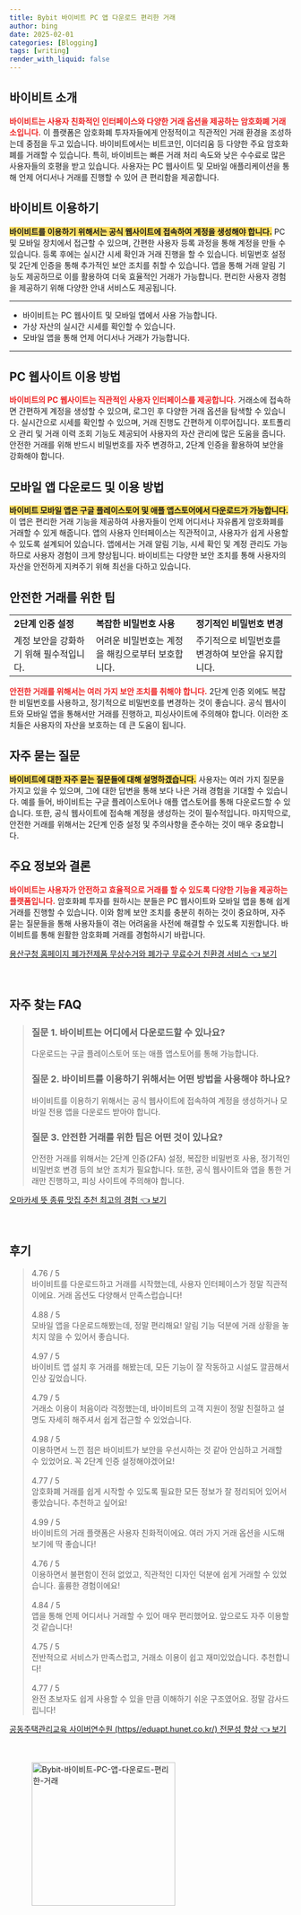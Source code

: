 ```yaml
---
title: Bybit 바이비트 PC 앱 다운로드 편리한 거래
author: bing
date: 2025-02-01
categories: [Blogging]
tags: [writing]
render_with_liquid: false
---
```



<h2 id='바이비트_소개'>바이비트 소개</h2>

<p><b><span style="color: #ee2323;">바이비트는 사용자 친화적인 인터페이스와 다양한 거래 옵션을 제공하는 암호화폐 거래소입니다.</span></b> 이 플랫폼은 암호화폐 투자자들에게 안정적이고 직관적인 거래 환경을 조성하는데 중점을 두고 있습니다. 바이비트에서는 비트코인, 이더리움 등 다양한 주요 암호화폐를 거래할 수 있습니다. 특히, 바이비트는 빠른 거래 처리 속도와 낮은 수수료로 많은 사용자들의 호평을 받고 있습니다. 사용자는 PC 웹사이트 및 모바일 애플리케이션을 통해 언제 어디서나 거래를 진행할 수 있어 큰 편리함을 제공합니다.</p>

<h2 id='바이비트_사용법'>바이비트 이용하기</h2>

<p><b><span style="background-color: #ffe066;">바이비트를 이용하기 위해서는 공식 웹사이트에 접속하여 계정을 생성해야 합니다.</span></b> PC 및 모바일 장치에서 접근할 수 있으며, 간편한 사용자 등록 과정을 통해 계정을 만들 수 있습니다. 등록 후에는 실시간 시세 확인과 거래 진행을 할 수 있습니다. 비밀번호 설정 및 2단계 인증을 통해 추가적인 보안 조치를 취할 수 있습니다. 앱을 통해 거래 알림 기능도 제공하므로 이를 활용하여 더욱 효율적인 거래가 가능합니다. 편리한 사용자 경험을 제공하기 위해 다양한 안내 서비스도 제공됩니다.</p>

<hr />

<ul>
    <li>바이비트는 PC 웹사이트 및 모바일 앱에서 사용 가능합니다.</li>
    <li>가상 자산의 실시간 시세를 확인할 수 있습니다.</li>
    <li>모바일 앱을 통해 언제 어디서나 거래가 가능합니다.</li>
</ul>

<hr />

<h2 id='바이비트_웹사이트_이용_방법'>PC 웹사이트 이용 방법</h2>

<p><b><span style="color: #ee2323;">바이비트의 PC 웹사이트는 직관적인 사용자 인터페이스를 제공합니다.</span></b> 거래소에 접속하면 간편하게 계정을 생성할 수 있으며, 로그인 후 다양한 거래 옵션을 탐색할 수 있습니다. 실시간으로 시세를 확인할 수 있으며, 거래 진행도 간편하게 이루어집니다. 포트폴리오 관리 및 거래 이력 조회 기능도 제공되어 사용자의 자산 관리에 많은 도움을 줍니다. 안전한 거래를 위해 반드시 비밀번호를 자주 변경하고, 2단계 인증을 활용하여 보안을 강화해야 합니다.</p>

<h2 id='바이비트_모바일_앱_다운로드'>모바일 앱 다운로드 및 이용 방법</h2>

<p><b><span style="background-color: #ffe066;">바이비트 모바일 앱은 구글 플레이스토어 및 애플 앱스토어에서 다운로드가 가능합니다.</span></b> 이 앱은 편리한 거래 기능을 제공하여 사용자들이 언제 어디서나 자유롭게 암호화폐를 거래할 수 있게 해줍니다. 앱의 사용자 인터페이스는 직관적이고, 사용자가 쉽게 사용할 수 있도록 설계되어 있습니다. 앱에서는 거래 알림 기능, 시세 확인 및 계정 관리도 가능하므로 사용자 경험이 크게 향상됩니다. 바이비트는 다양한 보안 조치를 통해 사용자의 자산을 안전하게 지켜주기 위해 최선을 다하고 있습니다.</p>

<h2 id='안전한_거래를_위한_팁'>안전한 거래를 위한 팁</h2>

<table>
    <tr>
        <td><b>2단계 인증 설정</b></td>
        <td><b>복잡한 비밀번호 사용</b></td>
        <td><b>정기적인 비밀번호 변경</b></td>
    </tr>
    <tr>
        <td>계정 보안을 강화하기 위해 필수적입니다.</td>
        <td>어려운 비밀번호는 계정을 해킹으로부터 보호합니다.</td>
        <td>주기적으로 비밀번호를 변경하여 보안을 유지합니다.</td>
    </tr>
</table>

<p><b><span style="color: #ee2323;">안전한 거래를 위해서는 여러 가지 보안 조치를 취해야 합니다.</span></b> 2단계 인증 외에도 복잡한 비밀번호를 사용하고, 정기적으로 비밀번호를 변경하는 것이 좋습니다. 공식 웹사이트와 모바일 앱을 통해서만 거래를 진행하고, 피싱사이트에 주의해야 합니다. 이러한 조치들은 사용자의 자산을 보호하는 데 큰 도움이 됩니다.</p>

<h2 id='자주_묻는_질문'>자주 묻는 질문</h2>

<p><b><span style="background-color: #ffe066;">바이비트에 대한 자주 묻는 질문들에 대해 설명하겠습니다.</span></b> 사용자는 여러 가지 질문을 가지고 있을 수 있으며, 그에 대한 답변을 통해 보다 나은 거래 경험을 기대할 수 있습니다. 예를 들어, 바이비트는 구글 플레이스토어나 애플 앱스토어를 통해 다운로드할 수 있습니다. 또한, 공식 웹사이트에 접속해 계정을 생성하는 것이 필수적입니다. 마지막으로, 안전한 거래를 위해서는 2단계 인증 설정 및 주의사항을 준수하는 것이 매우 중요합니다.</p>

<h2 id='끝맺음'>주요 정보와 결론</h2>

<p><b><span style="color: #ee2323;">바이비트는 사용자가 안전하고 효율적으로 거래를 할 수 있도록 다양한 기능을 제공하는 플랫폼입니다.</span></b> 암호화폐 투자를 원하시는 분들은 PC 웹사이트와 모바일 앱을 통해 쉽게 거래를 진행할 수 있습니다. 이와 함께 보안 조치를 충분히 취하는 것이 중요하며, 자주 묻는 질문들을 통해 사용자들이 겪는 어려움을 사전에 해결할 수 있도록 지원합니다. 바이비트를 통해 원활한 암호화폐 거래를 경험하시기 바랍니다.</p>


<p><a class="click-button" title="용산구청 홈페이지 폐가전제품 무상수거와 폐가구 무료수거 친환경 서비스" href="https://afficreate.github.io/posts/%EC%9A%A9%EC%82%B0%EA%B5%AC%EC%B2%AD-%ED%99%88%ED%8E%98%EC%9D%B4%EC%A7%80-%ED%8F%90%EA%B0%80%EC%A0%84%EC%A0%9C%ED%92%88-%EB%AC%B4%EC%83%81%EC%88%98%EA%B1%B0%EC%99%80-%ED%8F%90%EA%B0%80%EA%B5%AC-%EB%AC%B4%EB%A3%8C%EC%88%98%EA%B1%B0-%EC%B9%9C%ED%99%98%EA%B2%BD-%EC%84%9C%EB%B9%84%EC%8A%A4/" rel="dofollow">용산구청 홈페이지 폐가전제품 무상수거와 폐가구 무료수거 친환경 서비스 👈 보기</a></p><br>
<h2 id='자주_찾는_FAQ'>자주 찾는 FAQ</h2>
<div itemscope="" itemtype="https://schema.org/FAQPage"> 
<blockquote> 
<div itemscope="" itemprop="mainEntity" itemtype="https://schema.org/Question"> 
<h3 itemprop="name">질문 1. 바이비트는 어디에서 다운로드할 수 있나요?</h3> 
<div itemscope="" itemprop="acceptedAnswer" itemtype="https://schema.org/Answer"> 
<span itemprop="text"> 
<p>다운로드는 구글 플레이스토어 또는 애플 앱스토어를 통해 가능합니다.</p> 
</span> 
</div> 
</div> 

<div itemscope="" itemprop="mainEntity" itemtype="https://schema.org/Question"> 
<h3 itemprop="name">질문 2. 바이비트를 이용하기 위해서는 어떤 방법을 사용해야 하나요?</h3> 
<div itemscope="" itemprop="acceptedAnswer" itemtype="https://schema.org/Answer"> 
<span itemprop="text"> 
<p>바이비트를 이용하기 위해서는 공식 웹사이트에 접속하여 계정을 생성하거나 모바일 전용 앱을 다운로드 받아야 합니다.</p> 
</span> 
</div> 
</div> 

<div itemscope="" itemprop="mainEntity" itemtype="https://schema.org/Question"> 
<h3 itemprop="name">질문 3. 안전한 거래를 위한 팁은 어떤 것이 있나요?</h3> 
<div itemscope="" itemprop="acceptedAnswer" itemtype="https://schema.org/Answer"> 
<span itemprop="text"> 
<p>안전한 거래를 위해서는 2단계 인증(2FA) 설정, 복잡한 비밀번호 사용, 정기적인 비밀번호 변경 등의 보안 조치가 필요합니다. 또한, 공식 웹사이트와 앱을 통한 거래만 진행하고, 피싱 사이트에 주의해야 합니다.</p> 
</span> 
</div> 
</div> 

</blockquote> 
</div>
<p><a class="click-button" title="오마카세 뜻 종류 맛집 추천 최고의 경험" href="https://afficreate.github.io/posts/%EC%98%A4%EB%A7%88%EC%B9%B4%EC%84%B8-%EB%9C%BB-%EC%A2%85%EB%A5%98-%EB%A7%9B%EC%A7%91-%EC%B6%94%EC%B2%9C-%EC%B5%9C%EA%B3%A0%EC%9D%98-%EA%B2%BD%ED%97%98/" rel="dofollow">오마카세 뜻 종류 맛집 추천 최고의 경험 👈 보기</a></p><br>
<h2 id='후기'>후기</h2>
<div itemscope itemtype="https://schema.org/Product">
  <blockquote>
  <div itemprop="review" itemscope itemtype="https://schema.org/Review">
      <div itemprop="reviewRating" itemscope itemtype="https://schema.org/Rating"> <span itemprop="ratingValue">4.76</span> / <span itemprop="bestRating">5</span> </div>
      <span itemprop="reviewBody">바이비트를 다운로드하고 거래를 시작했는데, 사용자 인터페이스가 정말 직관적이에요. 거래 옵션도 다양해서 만족스럽습니다!</span>
  </div>
  <br>
  <div itemprop="review" itemscope itemtype="https://schema.org/Review">
      <div itemprop="reviewRating" itemscope itemtype="https://schema.org/Rating"> <span itemprop="ratingValue">4.88</span> / <span itemprop="bestRating">5</span> </div>
      <span itemprop="reviewBody">모바일 앱을 다운로드해봤는데, 정말 편리해요! 알림 기능 덕분에 거래 상황을 놓치지 않을 수 있어서 좋습니다.</span>
  </div>
  <br>
  <div itemprop="review" itemscope itemtype="https://schema.org/Review">
      <div itemprop="reviewRating" itemscope itemtype="https://schema.org/Rating"> <span itemprop="ratingValue">4.97</span> / <span itemprop="bestRating">5</span> </div>
      <span itemprop="reviewBody">바이비트 앱 설치 후 거래를 해봤는데, 모든 기능이 잘 작동하고 시설도 깔끔해서 인상 깊었습니다.</span>
  </div>
  <br>
  <div itemprop="review" itemscope itemtype="https://schema.org/Review">
      <div itemprop="reviewRating" itemscope itemtype="https://schema.org/Rating"> <span itemprop="ratingValue">4.79</span> / <span itemprop="bestRating">5</span> </div>
      <span itemprop="reviewBody">거래소 이용이 처음이라 걱정했는데, 바이비트의 고객 지원이 정말 친절하고 설명도 자세히 해주셔서 쉽게 접근할 수 있었습니다.</span>
  </div>
  <br>
  <div itemprop="review" itemscope itemtype="https://schema.org/Review">
      <div itemprop="reviewRating" itemscope itemtype="https://schema.org/Rating"> <span itemprop="ratingValue">4.98</span> / <span itemprop="bestRating">5</span> </div>
      <span itemprop="reviewBody">이용하면서 느낀 점은 바이비트가 보안을 우선시하는 것 같아 안심하고 거래할 수 있었어요. 꼭 2단계 인증 설정해야겠어요!</span>
  </div>
  <br>
  <div itemprop="review" itemscope itemtype="https://schema.org/Review">
      <div itemprop="reviewRating" itemscope itemtype="https://schema.org/Rating"> <span itemprop="ratingValue">4.77</span> / <span itemprop="bestRating">5</span> </div>
      <span itemprop="reviewBody">암호화폐 거래를 쉽게 시작할 수 있도록 필요한 모든 정보가 잘 정리되어 있어서 좋았습니다. 추천하고 싶어요!</span>
  </div>
  <br>
  <div itemprop="review" itemscope itemtype="https://schema.org/Review">
      <div itemprop="reviewRating" itemscope itemtype="https://schema.org/Rating"> <span itemprop="ratingValue">4.99</span> / <span itemprop="bestRating">5</span> </div>
      <span itemprop="reviewBody">바이비트의 거래 플랫폼은 사용자 친화적이에요. 여러 가지 거래 옵션을 시도해보기에 딱 좋습니다!</span>
  </div>
  <br>
  <div itemprop="review" itemscope itemtype="https://schema.org/Review">
      <div itemprop="reviewRating" itemscope itemtype="https://schema.org/Rating"> <span itemprop="ratingValue">4.76</span> / <span itemprop="bestRating">5</span> </div>
      <span itemprop="reviewBody">이용하면서 불편함이 전혀 없었고, 직관적인 디자인 덕분에 쉽게 거래할 수 있었습니다. 훌륭한 경험이에요!</span>
  </div>
  <br>
  <div itemprop="review" itemscope itemtype="https://schema.org/Review">
      <div itemprop="reviewRating" itemscope itemtype="https://schema.org/Rating"> <span itemprop="ratingValue">4.84</span> / <span itemprop="bestRating">5</span> </div>
      <span itemprop="reviewBody">앱을 통해 언제 어디서나 거래할 수 있어 매우 편리했어요. 앞으로도 자주 이용할 것 같습니다!</span>
  </div>
  <br>
  <div itemprop="review" itemscope itemtype="https://schema.org/Review">
      <div itemprop="reviewRating" itemscope itemtype="https://schema.org/Rating"> <span itemprop="ratingValue">4.75</span> / <span itemprop="bestRating">5</span> </div>
      <span itemprop="reviewBody">전반적으로 서비스가 만족스럽고, 거래소 이용이 쉽고 재미있었습니다. 추천합니다!</span>
  </div>
  <br>
  <div itemprop="review" itemscope itemtype="https://schema.org/Review">
      <div itemprop="reviewRating" itemscope itemtype="https://schema.org/Rating"> <span itemprop="ratingValue">4.77</span> / <span itemprop="bestRating">5</span> </div>
      <span itemprop="reviewBody">완전 초보자도 쉽게 사용할 수 있을 만큼 이해하기 쉬운 구조였어요. 정말 감사드립니다!</span>
  </div>
  </blockquote>
</div>
<p><a class="click-button" title="공동주택관리교육 사이버연수원 (https//eduapt.hunet.co.kr/) 전문성 향상" href="https://afficreate.github.io/posts/%EA%B3%B5%EB%8F%99%EC%A3%BC%ED%83%9D%EA%B4%80%EB%A6%AC%EA%B5%90%EC%9C%A1-%EC%82%AC%EC%9D%B4%EB%B2%84%EC%97%B0%EC%88%98%EC%9B%90-(httpseduapt.hunet.co.kr)-%EC%A0%84%EB%AC%B8%EC%84%B1-%ED%96%A5%EC%83%81/" rel="dofollow">공동주택관리교육 사이버연수원 (https//eduapt.hunet.co.kr/) 전문성 향상 👈 보기</a></p><br>
<figure class="image"><img src="https://afficreate.github.io/assets/img/thumbnail/Bybit-바이비트-PC-앱-다운로드-편리한-거래.webp" alt="Bybit-바이비트-PC-앱-다운로드-편리한-거래" width="256" height="256"></figure>